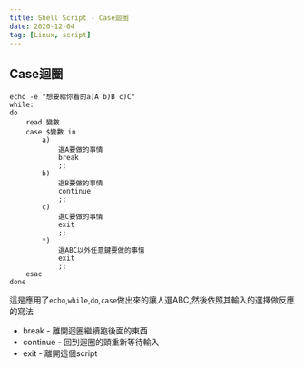 ```yaml
---
title: Shell Script - Case迴圈
date: 2020-12-04
tag: [Linux, script]
---
```


## Case迴圈

```
echo -e "想要給你看的a)A b)B c)C"
while:
do
	read 變數
	case $變數 in
		a)
			選A要做的事情
			break
			;;
		b)
			選B要做的事情
			continue
			;;
		c)
			選C要做的事情
			exit
			;;
		*)
			選ABC以外任意鍵要做的事情
			exit
			;;
	esac
done
```

這是應用了`echo`,`while`,`do`,`case`做出來的讓人選ABC,然後依照其輸入的選擇做反應的寫法

* break - 離開迴圈繼續跑後面的東西
* continue - 回到迴圈的頭重新等待輸入
* exit - 離開這個script